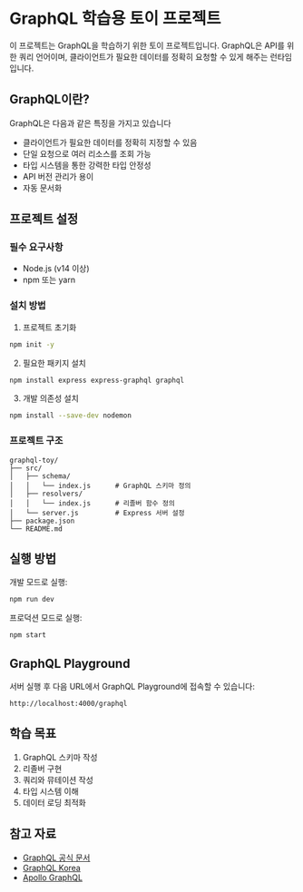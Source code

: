 # GraphQL 학습용 토이 프로젝트

이 프로젝트는 GraphQL을 학습하기 위한 토이 프로젝트입니다. GraphQL은 API를 위한 쿼리 언어이며, 클라이언트가 필요한 데이터를 정확히 요청할 수 있게 해주는 런타임입니다.

## GraphQL이란?

GraphQL은 다음과 같은 특징을 가지고 있습니다

- 클라이언트가 필요한 데이터를 정확히 지정할 수 있음
- 단일 요청으로 여러 리소스를 조회 가능
- 타입 시스템을 통한 강력한 타입 안정성
- API 버전 관리가 용이
- 자동 문서화

## 프로젝트 설정

### 필수 요구사항

- Node.js (v14 이상)
- npm 또는 yarn

### 설치 방법

1. 프로젝트 초기화

```bash
npm init -y
```

2. 필요한 패키지 설치

```bash
npm install express express-graphql graphql
```

3. 개발 의존성 설치

```bash
npm install --save-dev nodemon
```

### 프로젝트 구조

```
graphql-toy/
├── src/
│   ├── schema/
│   │   └── index.js      # GraphQL 스키마 정의
│   ├── resolvers/
│   │   └── index.js      # 리졸버 함수 정의
│   └── server.js         # Express 서버 설정
├── package.json
└── README.md
```

## 실행 방법

개발 모드로 실행:

```bash
npm run dev
```

프로덕션 모드로 실행:

```bash
npm start
```

## GraphQL Playground

서버 실행 후 다음 URL에서 GraphQL Playground에 접속할 수 있습니다:

```
http://localhost:4000/graphql
```

## 학습 목표

1. GraphQL 스키마 작성
2. 리졸버 구현
3. 쿼리와 뮤테이션 작성
4. 타입 시스템 이해
5. 데이터 로딩 최적화

## 참고 자료

- [GraphQL 공식 문서](https://graphql.org/learn/)
- [GraphQL Korea](https://graphql-kr.github.io/)
- [Apollo GraphQL](https://www.apollographql.com/docs/)
